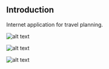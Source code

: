 ## Introduction

Internet application for travel planning.


![alt text](https://hostpic.xyz/images/2020/06/28/find.png)

![alt text](https://hostpic.xyz/images/2020/06/28/Capture342.png)














![alt text](https://hostpic.xyz/images/2020/06/28/Onion.png)
